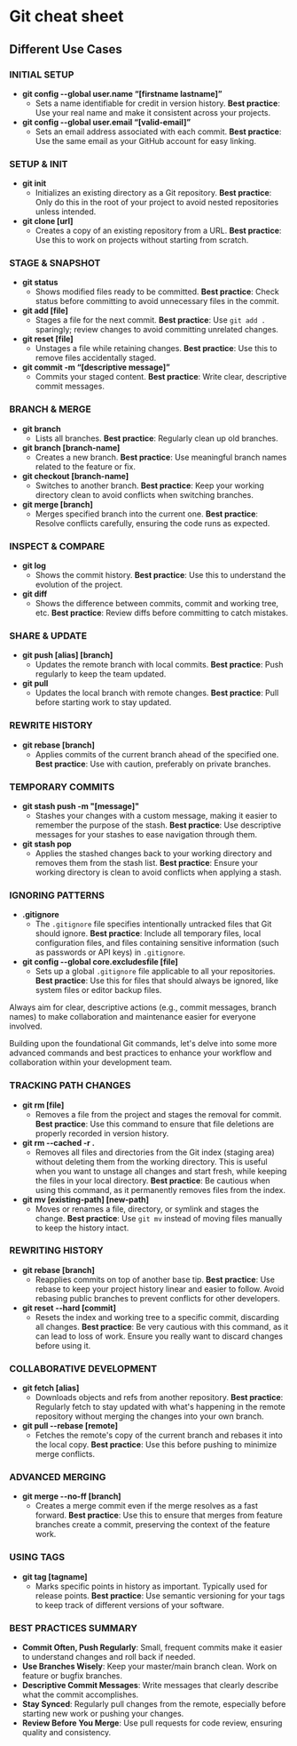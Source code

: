 
# Git cheat sheet

## Different Use Cases

### INITIAL SETUP

- **git config --global user.name “[firstname lastname]”**
  - Sets a name identifiable for credit in version history. **Best practice**: Use your real name and make it consistent across your projects.
- **git config --global user.email “[valid-email]”**
  - Sets an email address associated with each commit. **Best practice**: Use the same email as your GitHub account for easy linking.

### SETUP & INIT

- **git init**
  - Initializes an existing directory as a Git repository. **Best practice**: Only do this in the root of your project to avoid nested repositories unless intended.
- **git clone [url]**
  - Creates a copy of an existing repository from a URL. **Best practice**: Use this to work on projects without starting from scratch.

### STAGE & SNAPSHOT

- **git status**
  - Shows modified files ready to be committed. **Best practice**: Check status before committing to avoid unnecessary files in the commit.
- **git add [file]**
  - Stages a file for the next commit. **Best practice**: Use `git add .` sparingly; review changes to avoid committing unrelated changes.
- **git reset [file]**
  - Unstages a file while retaining changes. **Best practice**: Use this to remove files accidentally staged.
- **git commit -m “[descriptive message]”**
  - Commits your staged content. **Best practice**: Write clear, descriptive commit messages.

### BRANCH & MERGE

- **git branch**
  - Lists all branches. **Best practice**: Regularly clean up old branches.
- **git branch [branch-name]**
  - Creates a new branch. **Best practice**: Use meaningful branch names related to the feature or fix.
- **git checkout [branch-name]**
  - Switches to another branch. **Best practice**: Keep your working directory clean to avoid conflicts when switching branches.
- **git merge [branch]**
  - Merges specified branch into the current one. **Best practice**: Resolve conflicts carefully, ensuring the code runs as expected.

### INSPECT & COMPARE

- **git log**
  - Shows the commit history. **Best practice**: Use this to understand the evolution of the project.
- **git diff**
  - Shows the difference between commits, commit and working tree, etc. **Best practice**: Review diffs before committing to catch mistakes.

### SHARE & UPDATE

- **git push [alias] [branch]**
  - Updates the remote branch with local commits. **Best practice**: Push regularly to keep the team updated.
- **git pull**
  - Updates the local branch with remote changes. **Best practice**: Pull before starting work to stay updated.

### REWRITE HISTORY

- **git rebase [branch]**
  - Applies commits of the current branch ahead of the specified one. **Best practice**: Use with caution, preferably on private branches.

### TEMPORARY COMMITS

- **git stash push -m "[message]"**
  - Stashes your changes with a custom message, making it easier to remember the purpose of the stash. **Best practice**: Use descriptive messages for your stashes to ease navigation through them.
- **git stash pop**
  - Applies the stashed changes back to your working directory and removes them from the stash list. **Best practice**: Ensure your working directory is clean to avoid conflicts when applying a stash.

### IGNORING PATTERNS

- **.gitignore**
  - The `.gitignore` file specifies intentionally untracked files that Git should ignore. **Best practice**: Include all temporary files, local configuration files, and files containing sensitive information (such as passwords or API keys) in `.gitignore`.
- **git config --global core.excludesfile [file]**
  - Sets up a global `.gitignore` file applicable to all your repositories. **Best practice**: Use this for files that should always be ignored, like system files or editor backup files.

Always aim for clear, descriptive actions (e.g., commit messages, branch names) to make collaboration and maintenance easier for everyone involved.

Building upon the foundational Git commands, let's delve into some more advanced commands and best practices to enhance your workflow and collaboration within your development team.

### TRACKING PATH CHANGES

- **git rm [file]**
  - Removes a file from the project and stages the removal for commit. **Best practice**: Use this command to ensure that file deletions are properly recorded in version history.
- **git rm --cached -r .**
  - Removes all files and directories from the Git index (staging area) without deleting them from the working directory. This is useful when you want to unstage all changes and start fresh, while keeping the files in your local directory. **Best practice**: Be cautious when using this command, as it permanently removes files from the index.
- **git mv [existing-path] [new-path]**
  - Moves or renames a file, directory, or symlink and stages the change. **Best practice**: Use `git mv` instead of moving files manually to keep the history intact.

### REWRITING HISTORY

- **git rebase [branch]**
  - Reapplies commits on top of another base tip. **Best practice**: Use rebase to keep your project history linear and easier to follow. Avoid rebasing public branches to prevent conflicts for other developers.
- **git reset --hard [commit]**
  - Resets the index and working tree to a specific commit, discarding all changes. **Best practice**: Be very cautious with this command, as it can lead to loss of work. Ensure you really want to discard changes before using it.

### COLLABORATIVE DEVELOPMENT

- **git fetch [alias]**
  - Downloads objects and refs from another repository. **Best practice**: Regularly fetch to stay updated with what's happening in the remote repository without merging the changes into your own branch.
- **git pull --rebase [remote]**
  - Fetches the remote's copy of the current branch and rebases it into the local copy. **Best practice**: Use this before pushing to minimize merge conflicts.

### ADVANCED MERGING

- **git merge --no-ff [branch]**
  - Creates a merge commit even if the merge resolves as a fast forward. **Best practice**: Use this to ensure that merges from feature branches create a commit, preserving the context of the feature work.

### USING TAGS

- **git tag [tagname]**
  - Marks specific points in history as important. Typically used for release points. **Best practice**: Use semantic versioning for your tags to keep track of different versions of your software.

### BEST PRACTICES SUMMARY

- **Commit Often, Push Regularly**: Small, frequent commits make it easier to understand changes and roll back if needed.
- **Use Branches Wisely**: Keep your master/main branch clean. Work on feature or bugfix branches.
- **Descriptive Commit Messages**: Write messages that clearly describe what the commit accomplishes.
- **Stay Synced**: Regularly pull changes from the remote, especially before starting new work or pushing your changes.
- **Review Before You Merge**: Use pull requests for code review, ensuring quality and consistency.
